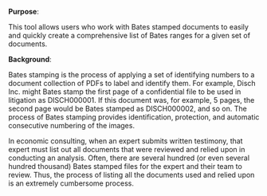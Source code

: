 **Purpose**: 

This tool allows users who work with Bates stamped documents to easily and quickly create a comprehensive list of Bates ranges for a given set of documents. 

**Background**: 

Bates stamping is the process of applying a set of identifying numbers to a document collection of PDFs to label and identify them. For example, Disch Inc. might Bates stamp the first page of a confidential file to be used in litigation as DISCH000001. If this document was, for example, 5 pages, the second page would be Bates stamped as DISCH000002, and so on. The process of Bates stamping provides identification, protection, and automatic consecutive numbering of the images.
  
In economic consulting, when an expert submits written testimony, that expert must list out all documents that were reviewed and relied upon in conducting an analysis. Often, there are several hundred (or even several hundred thousand) Bates stamped files for the expert and their team to review. Thus, the process of listing all the documents used and relied upon is an extremely cumbersome process. 

